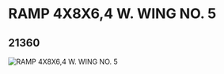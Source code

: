 # RAMP 4X8X6,4 W. WING NO. 5
## 21360
![RAMP 4X8X6,4 W. WING NO. 5](https://lc-www-live-s.legocdn.com/media/bricks/5/2/6115916.jpg)